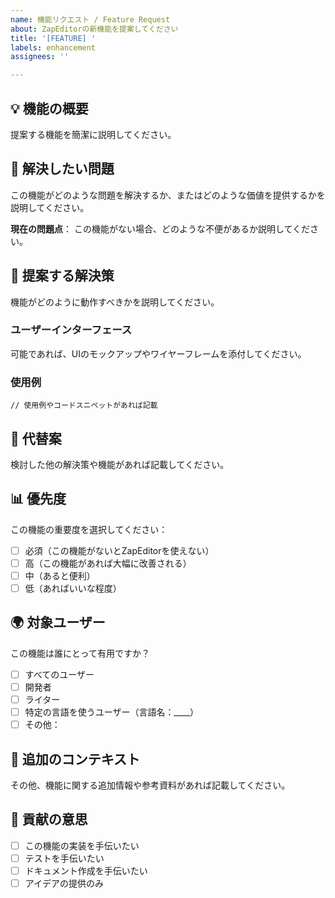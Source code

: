 ```yaml
---
name: 機能リクエスト / Feature Request
about: ZapEditorの新機能を提案してください
title: '[FEATURE] '
labels: enhancement
assignees: ''

---
```


## 💡 機能の概要
提案する機能を簡潔に説明してください。

## 🎯 解決したい問題
この機能がどのような問題を解決するか、またはどのような価値を提供するかを説明してください。

**現在の問題点**：
この機能がない場合、どのような不便があるか説明してください。

## 🎨 提案する解決策
機能がどのように動作すべきかを説明してください。

### ユーザーインターフェース
可能であれば、UIのモックアップやワイヤーフレームを添付してください。

### 使用例
```
// 使用例やコードスニペットがあれば記載
```

## 🔄 代替案
検討した他の解決策や機能があれば記載してください。

## 📊 優先度
この機能の重要度を選択してください：
- [ ] 必須（この機能がないとZapEditorを使えない）
- [ ] 高（この機能があれば大幅に改善される）
- [ ] 中（あると便利）
- [ ] 低（あればいいな程度）

## 🌍 対象ユーザー
この機能は誰にとって有用ですか？
- [ ] すべてのユーザー
- [ ] 開発者
- [ ] ライター
- [ ] 特定の言語を使うユーザー（言語名：____）
- [ ] その他：

## 📝 追加のコンテキスト
その他、機能に関する追加情報や参考資料があれば記載してください。

## 🤝 貢献の意思
- [ ] この機能の実装を手伝いたい
- [ ] テストを手伝いたい
- [ ] ドキュメント作成を手伝いたい
- [ ] アイデアの提供のみ

